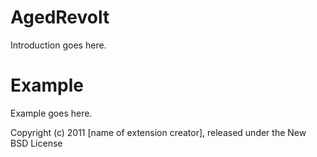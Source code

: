 AgedRevolt
==========

Introduction goes here.


Example
=======

Example goes here.


Copyright (c) 2011 [name of extension creator], released under the New BSD License
